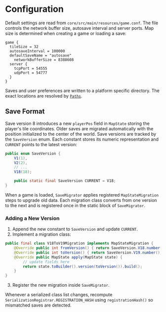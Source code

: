 # Configuration

Default settings are read from `core/src/main/resources/game.conf`.
The file controls the network buffer size, autosave interval and server ports.
Map size is determined when creating a game or loading a save:

```hocon
game {
  tileSize = 32
  autosaveInterval = 100000
  defaultSaveName = "autosave"
    networkBufferSize = 8388608
  server {
    tcpPort = 54555
    udpPort = 54777
  }
}
```

Saves and user preferences are written to a platform specific directory. The
exact locations are resolved by
[`Paths`](../core/src/main/java/net/lapidist/colony/io/Paths.java).

## Save Format

Save version 8 introduces a new `playerPos` field in `MapState` storing the player's tile
coordinates. Older saves are migrated automatically with the position initialized to the
center of the world.
Save versions are tracked by the `SaveVersion` enum. Each constant stores its numeric representation and `CURRENT` points to the latest version:

```java
public enum SaveVersion {
    V1(1),
    V2(2),
    // ...
    V18(18);

    public static final SaveVersion CURRENT = V18;
}
```

When a game is loaded, `SaveMigrator` applies registered `MapStateMigration` steps to upgrade old data. Each migration class converts from one version to the next and is registered once in the static block of `SaveMigrator`.

### Adding a New Version

1. Append the new constant to `SaveVersion` and update `CURRENT`.
2. Implement a migration class:

```java
public final class V18ToV19Migration implements MapStateMigration {
    @Override public int fromVersion() { return SaveVersion.V18.number(); }
    @Override public int toVersion() { return SaveVersion.V19.number(); }
    @Override public MapState apply(MapState state) {
        // update fields here
        return state.toBuilder().version(toVersion()).build();
    }
}
```

3. Register the new migration inside `SaveMigrator`.

Whenever a serialized class list changes, recompute `SerializationRegistrar.REGISTRATION_HASH` using `registrationHash()` so mismatched saves are detected.
